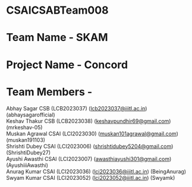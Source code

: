 # CSAICSABTeam008

# Team Name - SKAM
# Project Name - Concord
# Team Members - <br />
Abhay Sagar CSB (LCB2023037) (lcb2023037@iiitl.ac.in) (abhaysagarofficial) <br />
Keshav Thakur CSB (LCB2023038) (keshavpundhir69@gmail.com) (mrkeshav-05) <br />
Muskan Agrawal CSAI (LCI2023030) (muskan101agrawal@gmail.com) (muskan191103) <br />
Shrishti Dubey CSAI (LCI2023006) (shrishtidubey5204@gmail.com) (ShrishtiDubey27) <br />
Ayushi Awasthi CSAI (LCI2023007) (awasthiayushi301@gmail.com) (AyushiiiAwasthi) <br />
Anurag Kumar CSAI (LCI2023036) (lci2023036@iiitl.ac.in) (BeingAnurag) <br />
Swyam Kumar CSAI (LCI2023052) (lci2023052@iiitl.ac.in) (Swyamk) <br />


